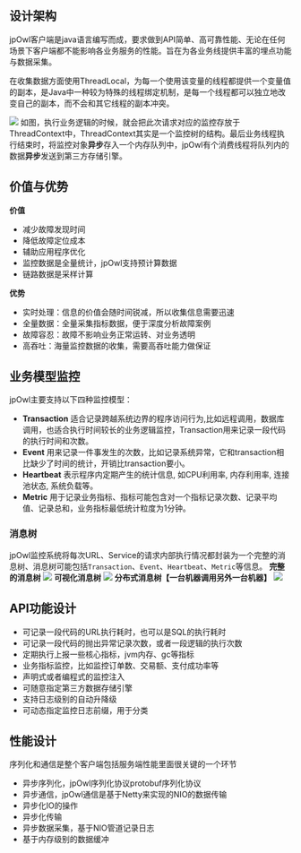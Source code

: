 ## 设计架构
jpOwl客户端是java语言编写而成，要求做到API简单、高可靠性能、无论在任何场景下客户端都不能影响各业务服务的性能。旨在为各业务线提供丰富的埋点功能与数据采集。

在收集数据方面使用ThreadLocal，为每一个使用该变量的线程都提供一个变量值的副本，是Java中一种较为特殊的线程绑定机制，是每一个线程都可以独立地改变自己的副本，而不会和其它线程的副本冲突。

![](https://user-gold-cdn.xitu.io/2019/7/24/16c233271510a63f?w=1428&h=784&f=png&s=466162)
如图，执行业务逻辑的时候，就会把此次请求对应的监控存放于ThreadContext中，ThreadContext其实是一个监控树的结构。最后业务线程执行结束时，将监控对象**异步**存入一个内存队列中，jpOwl有个消费线程将队列内的数据**异步**发送到第三方存储引擎。
## 价值与优势
**价值**
* 减少故障发现时间
* 降低故障定位成本
* 辅助应用程序优化
* 监控数据是全量统计，jpOwl支持预计算数据
* 链路数据是采样计算

**优势**
* 实时处理：信息的价值会随时间锐减，所以收集信息需要迅速
* 全量数据：全量采集指标数据，便于深度分析故障案例
* 故障容忍：故障不影响业务正常运转、对业务透明
* 高吞吐：海量监控数据的收集，需要高吞吐能力做保证

## 业务模型监控
jpOwl主要支持以下四种监控模型：

* **Transaction**	适合记录跨越系统边界的程序访问行为,比如远程调用，数据库调用，也适合执行时间较长的业务逻辑监控，Transaction用来记录一段代码的执行时间和次数。
* **Event**	用来记录一件事发生的次数，比如记录系统异常，它和transaction相比缺少了时间的统计，开销比transaction要小。
* **Heartbeat**	表示程序内定期产生的统计信息, 如CPU利用率, 内存利用率, 连接池状态, 系统负载等。
* **Metric** 用于记录业务指标、指标可能包含对一个指标记录次数、记录平均值、记录总和，业务指标最低统计粒度为1分钟。

### 消息树
jpOwl监控系统将每次URL、Service的请求内部执行情况都封装为一个完整的消息树、消息树可能包括`Transaction`、`Event`、`Heartbeat`、`Metric`等信息。
**完整的消息树**
![](https://user-gold-cdn.xitu.io/2019/7/24/16c233f58bf00c91?w=1047&h=333&f=png&s=248125)
**可视化消息树**
![](https://user-gold-cdn.xitu.io/2019/7/24/16c233f3411080ce?w=976&h=469&f=png&s=560622)
**分布式消息树【一台机器调用另外一台机器】**
![](https://user-gold-cdn.xitu.io/2019/7/24/16c234002943d50e?w=769&h=609&f=png&s=447817)
## API功能设计
* 可记录一段代码的URL执行耗时，也可以是SQL的执行耗时
* 可记录一段代码的抛出异常记录次数，或者一段逻辑的执行次数
* 定期执行上报一些核心指标，jvm内存、gc等指标
* 业务指标监控，比如监控订单数、交易额、支付成功率等
* 声明式或者编程式的监控注入
* 可随意指定第三方数据存储引擎
* 支持日志级别的自动升降级
* 可动态指定监控日志前缀，用于分类

## 性能设计
序列化和通信是整个客户端包括服务端性能里面很关键的一个环节
* 异步序列化，jpOwl序列化协议protobuf序列化协议
* 异步通信，jpOwl通信是基于Netty来实现的NIO的数据传输
* 异步化IO的操作
* 异步化传输
* 异步数据采集，基于NIO管道记录日志
* 基于内存级别的数据缓冲
